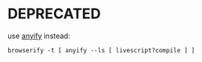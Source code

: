 # DEPRECATED

use [anyify](http://npmjs.org/package/anyify) instead:

```
browserify -t [ anyify --ls [ livescript?compile ] ]
```

